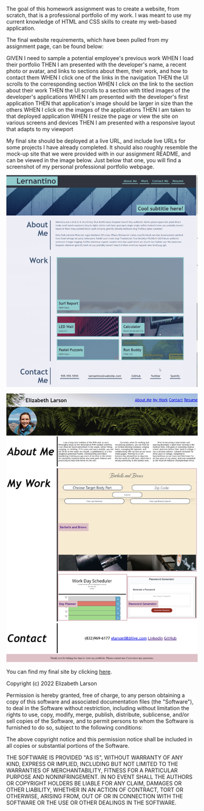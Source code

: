 The goal of this homework assignment was to create a website, from scratch, that is a professional portfolio of my work. I was meant to use my current knowledge of HTML and CSS skills to create my web-based application.

The final website requirements, which have been pulled from my assignment page, can be found below:

GIVEN I need to sample a potential employee's previous work
WHEN I load their portfolio
THEN I am presented with the developer's name, a recent photo or avatar, and links to sections about them, their work, and how to contact them
WHEN I click one of the links in the navigation
THEN the UI scrolls to the corresponding section
WHEN I click on the link to the section about their work
THEN the UI scrolls to a section with titled images of the developer's applications
WHEN I am presented with the developer's first application
THEN that application's image should be larger in size than the others
WHEN I click on the images of the applications
THEN I am taken to that deployed application
WHEN I resize the page or view the site on various screens and devices
THEN I am presented with a responsive layout that adapts to my viewport

My final site should be deployed at a live URL, and include live URLs for some projects I have already completed. It should also roughly resemble the mock-up site that we were provided with in our assignment README, and can be viewed in the image below. Just below that one, you will find a screenshot of my personal professional portfolio webpage.

![portfolioDemo](./assets/homework-02.png)

![myPortfolioPage](./assets/updatedScreenshot.png)

You can find my final site by clicking [here](https://elarso2.github.io/Professional-Portfolio/).

Copyright (c) 2022 Elizabeth Larson

Permission is hereby granted, free of charge, to any person obtaining a copy of this software and associated documentation files (the "Software"), to deal in the Software without restriction, including without limitation the rights to use, copy, modify, merge, publish, distribute, sublicense, and/or sell copies of the Software, and to permit persons to whom the Software is furnished to do so, subject to the following conditions:

The above copyright notice and this permission notice shall be included in all copies or substantial portions of the Software.

THE SOFTWARE IS PROVIDED "AS IS", WITHOUT WARRANTY OF ANY KIND, EXPRESS OR IMPLIED, INCLUDING BUT NOT LIMITED TO THE WARRANTIES OF MERCHANTABILITY, FITNESS FOR A PARTICULAR PURPOSE AND NONINFRINGEMENT. IN NO EVENT SHALL THE AUTHORS OR COPYRIGHT HOLDERS BE LIABLE FOR ANY CLAIM, DAMAGES OR OTHER LIABILITY, WHETHER IN AN ACTION OF CONTRACT, TORT OR OTHERWISE, ARISING FROM, OUT OF OR IN CONNECTION WITH THE SOFTWARE OR THE USE OR OTHER DEALINGS IN THE SOFTWARE.
